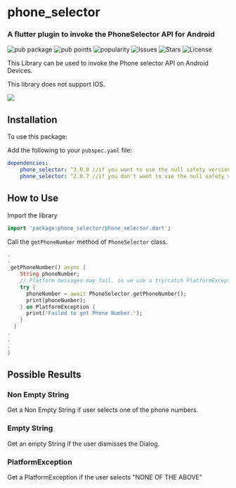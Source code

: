 # phone_selector

### A flutter plugin to invoke the PhoneSelector API for Android

 ![pub package](https://img.shields.io/pub/v/phone_selector.svg)  ![pub points](https://badges.bar/phone_selector/pub%20points)  ![popularity](https://badges.bar/phone_selector/popularity) ![Issues](https://img.shields.io/github/issues/Luciferx86/PhoneSelectorPlugin)  ![Stars](https://img.shields.io/github/stars/Luciferx86/PhoneSelectorPlugin) ![License](https://img.shields.io/github/license/Luciferx86/PhoneSelectorPlugin) 


This Library can be used to invoke the Phone selector API on Android Devices.

This library does not support IOS.

<img src="https://raw.githubusercontent.com/Luciferx86/PhoneSelectorPlugin/main/screenshot.png"/>

## Installation

To use this package:

Add the following to your `pubspec.yaml` file:

```yaml
dependencies:
    phone_selector: ^3.0.0 //if you want to use the null safety version
    phone_selector: ^2.0.7 //if you don't want to use the null safety version
```

## How to Use

Import the library
```dart
import 'package:phone_selector/phone_selector.dart';
```

Call the `getPhoneNumber` method of `PhoneSelector` class.

```dart
.
.
_getPhoneNumber() async {
    String phoneNumber;
    // Platform messages may fail, so we use a try/catch PlatformException.
    try {
      phoneNumber = await PhoneSelector.getPhoneNumber();
      print(phoneNumber);
    } on PlatformException {
      print('Failed to get Phone Number.');
    }
  }
.
.
.
}
```

## Possible Results

### Non Empty String
Get a Non Empty String if user selects one of the phone numbers.

### Empty String
Get an empty String if the user dismisses the Dialog.

### PlatformException
Get a PlatformException if the user selects "NONE OF THE ABOVE"
